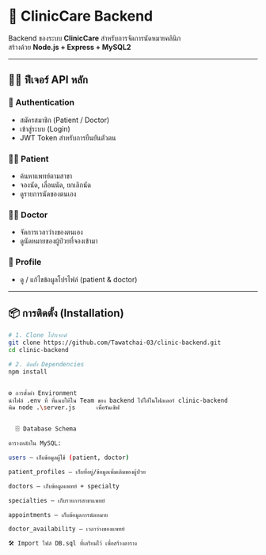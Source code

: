 # 🌿 ClinicCare Backend

Backend ของระบบ **ClinicCare** สำหรับการจัดการนัดหมายคลินิก  
สร้างด้วย **Node.js + Express + MySQL2**  

---

## 👩‍⚕️ ฟีเจอร์ API หลัก

### 🔑 Authentication
- สมัครสมาชิก (Patient / Doctor)  
- เข้าสู่ระบบ (Login)  
- JWT Token สำหรับการยืนยันตัวตน  

### 🧑‍⚕️ Patient
- ค้นหาแพทย์ตามสาขา  
- จองนัด, เลื่อนนัด, ยกเลิกนัด  
- ดูรายการนัดของตนเอง  

### 👨‍⚕️ Doctor
- จัดการเวลาว่างของตนเอง  
- ดูนัดหมายของผู้ป่วยที่จองเข้ามา  

### 👤 Profile
- ดู / แก้ไขข้อมูลโปรไฟล์ (patient & doctor)  

---

## 📦 การติดตั้ง (Installation)

```bash
# 1. Clone โปรเจกต์
git clone https://github.com/Tawatchai-03/clinic-backend.git
cd clinic-backend

# 2. ติดตั้ง Dependencies
npm install


⚙️ การตั้งค่า Environment
นำไฟล์ .env ที่ ที่แนบให้ใน Team ของ backend ไปใส่ในโฟลเดอร์ clinic-backend
พิม node .\server.js      เพื่อรันเซิฟ


  🗄️ Database Schema

ตารางหลักใน MySQL:

users – เก็บข้อมูลผู้ใช้ (patient, doctor)

patient_profiles – เก็บที่อยู่/ข้อมูลเพิ่มเติมของผู้ป่วย

doctors – เก็บข้อมูลแพทย์ + specialty

specialties – เก็บรายการสาขาแพทย์

appointments – เก็บข้อมูลการนัดหมาย

doctor_availability – เวลาว่างของแพทย์

🛠️ Import ไฟล์ DB.sql ที่เตรียมไว้ เพื่อสร้างตาราง
